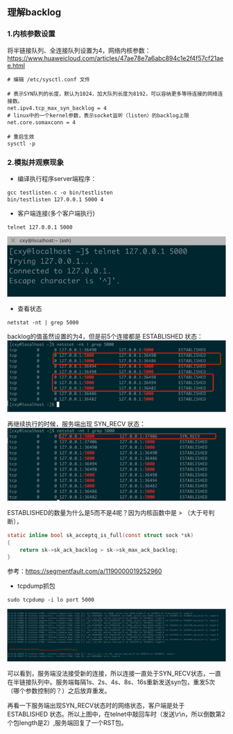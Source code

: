 
## 理解backlog

### 1.内核参数设置

将半链接队列、全连接队列设置为4，网络内核参数：<https://www.huaweicloud.com/articles/47ae78e7a6abc894c1e2f4f57cf21aee.html>

```shell
# 编辑 /etc/sysctl.conf 文件

# 表示SYN队列的长度，默认为1024，加大队列长度为8192，可以容纳更多等待连接的网络连接数。
net.ipv4.tcp_max_syn_backlog = 4
# linux中的一个kernel参数，表示socket监听（listen）的backlog上限
net.core.somaxconn = 4

# 重启生效
sysctl -p
```

### 2.模拟并观察现象 

- 编译执行程序server端程序：

```shell
gcc testlisten.c -o bin/testlisten
bin/testlisten 127.0.0.1 5000 4
```

- 客户端连接(多个客户端执行)
```shell
telnet 127.0.0.1 5000
```
![telnet1.png](./image/telnet1.png)

- 查看状态

```shell
netstat -nt | grep 5000
```
backlog的值虽然设置的为4，但是前5个连接都是 ESTABLISHED 状态：
![netstat1](./image/netstat1.png)

再继续执行的时候，服务端出现 SYN_RECV 状态：
![netstat2](./image/netstat2.png)

ESTABLISHED的数量为什么是5而不是4呢？因为内核函数中是 > （大于号判断），

```c
static inline bool sk_acceptq_is_full(const struct sock *sk)
{
	return sk->sk_ack_backlog > sk->sk_max_ack_backlog;
}
```

参考：<https://segmentfault.com/a/1190000019252960> 

- tcpdump抓包

```shell
sudo tcpdump -i lo port 5000
```

![tcpdump1.png](./image/tcpdump1.png)

可以看到，服务端没法接受新的连接，所以连接一直处于SYN_RECV状态，一直在半链接队列中。服务端每隔1s、2s、4s、8s、16s重新发送syn包，重发5次（哪个参数控制的？）之后放弃重发。

再看一下服务端出现SYN_RECV状态时的网络状态，客户端是处于 ESTABLISHED 状态。所以上图中，在telnet中敲回车时（发送\r\n，所以倒数第2个包length是2）,服务端回复了一个RST包。


